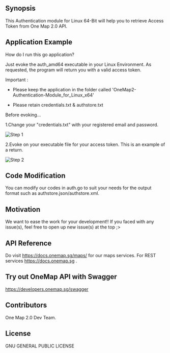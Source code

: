 ## Synopsis

This Authentication module for Linux 64-Bit will help you to retrieve Access Token from One Map 2.0 API.  

## Application Example

How do I run this go application?

Just evoke the auth_amd64 executable in your Linux Environment. As requested, the program will return you with a valid access token.

Important : 
- Please keep the application in the folder called 'OneMap2-Authentication-Module_for_Linux_x64'

- Please retain credentials.txt & authstore.txt

Before evoking...

1.Change your "credentials.txt" with your registered email and password.

![Step 1](https://github-images.onemap.sg/credsfile.PNG)

2.Evoke on your executable file for your access token. This is an example of a return.

![Step 2](https://github-images.onemap.sg/linux_run64.png)

## Code Modification

You can modify our codes in auth.go to suit your needs for the output format such as authstore.json/authstore.xml.

## Motivation

We want to ease the work for your development!! If you faced with any issue(s), feel free to open up new issue(s) at the top ;>

## API Reference

Do visit https://docs.onemap.sg/maps/ for our maps services. For REST services https://docs.onemap.sg .

## Try out OneMap API with Swagger

https://developers.onemap.sg/swagger

## Contributors

One Map 2.0 Dev Team. 

## License

GNU GENERAL PUBLIC LICENSE